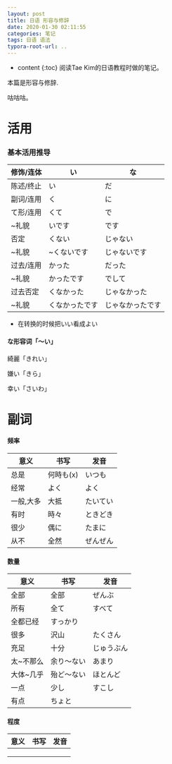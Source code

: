 ```yaml
---
layout: post
title: 日语 形容与修辞
date: 2020-01-30 02:11:55
categories: 笔记
tags: 日语 语法
typora-root-url: ..
---
```


* content
{:toc}
阅读Tae Kim的日语教程时做的笔记。

本篇是形容与修辞.

咕咕咕。

<!-- more -->

# 活用

### 基本活用推导

| 修饰/连体 | い             | な               |
| --------- | -------------- | ---------------- |
| 陈述/终止 | い             | だ               |
| 副词/连用 | く             | に               |
| て形/连用 | くて           | で               |
| ~礼貌     | いです         | です             |
| 否定      | くない         | じゃない         |
| ~礼貌     | ~くないです    | じゃないです     |
| 过去/连用 | かった         | だった           |
| ~礼貌     | かったです     | でして           |
| 过去否定  | くなかった     | じゃなかった     |
| ~礼貌     | くなかったです | じゃなかったです |

* 在转换的时候把いい看成よい



#### な形容词「～い」

綺麗「きれい」

嫌い「きら」

幸い「さいわ」



# 副词

#### 频率

| 意义      | 书写      | 发音     |
| --------- | --------- | -------- |
| 总是      | 何時も(x) | いつも   |
| 经常      | よく      | よく     |
| 一般,大多 | 大抵      | たいてい |
| 有时      | 時々      | ときどき |
| 很少      | 偶に      | たまに   |
| 从不      | 全然      | ぜんぜん |

#### 数量

| 意义      | 书写       | 发音       |
| --------- | ---------- | ---------- |
| 全部      | 全部       | ぜんぶ     |
| 所有      | 全て       | すべて     |
| 全都已经  | すっかり   |            |
| 很多      | 沢山       | たくさん   |
| 充足      | 十分       | じゅうぶん |
| 太~不那么 | 余り～ない | あまり     |
| 大体~几乎 | 殆ど～ない | ほとんど   |
| 一点      | 少し       | すこし     |
| 有点      | ちょと     |            |

#### 程度

| 意义 | 书写 | 发音 |
| ---- | ---- | ---- |
|      |      |      |
|      |      |      |
|      |      |      |

